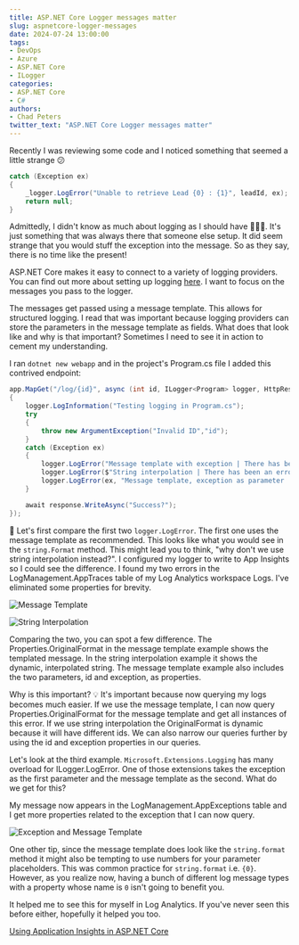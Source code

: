 ```yaml
---
title: ASP.NET Core Logger messages matter
slug: aspnetcore-logger-messages
date: 2024-07-24 13:00:00
tags:
- DevOps
- Azure
- ASP.NET Core
- ILogger
categories:
- ASP.NET Core
- C#
authors: 
- Chad Peters
twitter_text: "ASP.NET Core Logger messages matter"
---
```


Recently I was reviewing some code and I noticed something that seemed a little strange 😕

``` csharp
catch (Exception ex)
{
    _logger.LogError("Unable to retrieve Lead {0} : {1}", leadId, ex);
    return null;
}
```

Admittedly, I didn't know as much about logging as I should have 🤷🏻‍♂️. It's just something that was always there that someone else setup. It did seem strange that you would stuff the exception into the message. So as they say, there is no time like the present!

ASP.NET Core makes it easy to connect to a variety of logging providers. You can find out more about setting up logging [here](https://learn.microsoft.com/en-us/aspnet/core/fundamentals/logging/?view=aspnetcore-8.0). I want to focus on the messages you pass to the logger. 

The messages get passed using a message template. This allows for structured logging. I read that was important because logging providers can store the parameters in the message template as fields. What does that look like and why is that important? Sometimes I need to see it in action to cement my understanding.

I ran `dotnet new webapp` and in the project's Program.cs file I added this contrived endpoint:

```csharp
app.MapGet("/log/{id}", async (int id, ILogger<Program> logger, HttpResponse response) =>
{
    logger.LogInformation("Testing logging in Program.cs");
    try
    {
        throw new ArgumentException("Invalid ID","id");
    }
    catch (Exception ex)
    {
        logger.LogError("Message template with exception | There has been an error for id {id}: {exception}", id, ex);
        logger.LogError($"String interpolation | There has been an error for id {id}: {ex}");
        logger.LogError(ex, "Message template, exception as parameter | There has been an error for id {id}", id);
    }

    await response.WriteAsync("Success?");
});

```

🔎 Let's first compare the first two `logger.LogError`. The first one uses the message template as recommended. This looks like what you would see in the `string.Format` method. This might lead you to think, "why don't we use string interpolation instead?". I configured my logger to write to App Insights so I could see the difference. I found my two errors in the LogManagement.AppTraces table of my Log Analytics workspace Logs. I've eliminated some properties for brevity. 

![Message Template](/images/logging/messagetemplate.jpg)

![String Interpolation](/images/logging/stringinterpolation.jpg)

Comparing the two, you can spot a few difference. The Properties.OriginalFormat in the message template example shows the templated message. In the string interpolation example it shows the dynamic, interpolated string. The message template example also includes the two parameters, id and exception, as properties.

Why is this important? 💡 It's important because now querying my logs becomes much easier. If we use the message template, I can now query Properties.OriginalFormat for the message template and get all instances of this error. If we use string interpolation the OriginalFormat is dynamic because it will have different ids. We can also narrow our queries further by using the id and exception properties in our queries.

Let's look at the third example. `Microsoft.Extensions.Logging` has many overload for ILogger.LogError. One of those extensions takes the exception as the first parameter and the message template as the second. What do we get for this? 

My message now appears in the LogManagement.AppExceptions table and I get more properties related to the exception that I can now query.

![Exception and Message Template](/images/logging/exception.jpg)

One other tip, since the message template does look like the `string.format` method it might also be tempting to use numbers for your parameter placeholders. This was common practice for `string.format` i.e. `{0}`. However, as you  realize now, having a bunch of different log message types with a property whose name is `0` isn't going to benefit you. 

It helped me to see this for myself in Log Analytics. If you've never seen this before either, hopefully it helped you too.

[Using Application Insights in ASP.NET Core](https://learn.microsoft.com/en-us/azure/azure-monitor/app/asp-net-core) 


